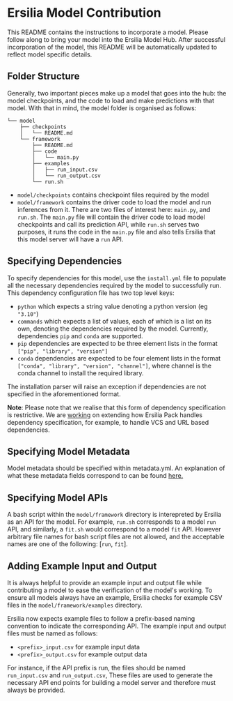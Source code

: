 # Ersilia Model Contribution

This README contains the instructions to incorporate a model. Please follow along to bring your model into the Ersilia Model Hub. After successful incorporation of the model, this README will be automatically updated to reflect model specific details.

## Folder Structure

Generally, two important pieces make up a model that goes into the hub: the model checkpoints, and the code to load and make predictions with that model. With that in mind, the model folder is organised as follows:

```
└── model
    ├── checkpoints
    │   └── README.md
    └── framework
        ├── README.md
        ├── code
        │   └── main.py
        ├── examples
        │   ├── run_input.csv
        │   └── run_output.csv
        └── run.sh
```

- `model/checkpoints` contains checkpoint files required by the model
- `model/framework` contains the driver code to load the model and run inferences from it. There are two files of interest here: `main.py`, and `run.sh`. The `main.py` file will contain the driver code to load model checkpoints and call its prediction API, while `run.sh` serves two purposes, it runs the code in the `main.py` file and also tells Ersilia that this model server will have a `run` API.

## Specifying Dependencies

To specify dependencies for this model, use the `install.yml` file to populate all the necessary dependencies required by the model to successfully run. This dependency configuration file has two top level keys:

- `python` which expects a string value denoting a python version (eg `"3.10"`)
- `commands` which expects a list of values, each of which is a list on its own, denoting the dependencies required by the model. Currently, dependencies `pip` and `conda` are supported. 
- `pip` dependencies are expected to be three element lists in the format `["pip", "library", "version"]`
- `conda` dependencies are expected to be four element lists in the format `["conda", "library", "version", "channel"]`, where channel is the conda channel to install the required library.

The installation parser will raise an exception if dependencies are not specified in the aforementioned format.

**Note**: Please note that we realise that this form of dependency specification is restrictive. We are [working](https://github.com/ersilia-os/ersilia-pack/issues/21) on extending how Ersilia Pack handles dependency specification, for example, to handle VCS and URL based dependencies. 


## Specifying Model Metadata

Model metadata should be specified within metadata.yml. An explanation of what these metadata fields correspond to can be found [here.](https://ersilia.gitbook.io/ersilia-book/ersilia-model-hub/incorporate-models/model-template#the-metadata.json-file)

## Specifying Model APIs

A bash script within the `model/framework` directory is interepreted by Ersilia as an API for the model. For example, `run.sh` corresponds to a model `run` API, and similarly, a `fit.sh` would correspond to a model `fit` API. However arbitrary file names for bash script files are not allowed, and the acceptable names are one of the following: [`run`, `fit`]. 

## Adding Example Input and Output

It is always helpful to provide an example input and output file while contributing a model to ease the verification of the model's working. To ensure all models always have an example, Ersilia checks for example CSV files in the `model/framework/examples` directory.

Ersilia now expects example files to follow a prefix-based naming convention to indicate the corresponding API. The example input and output files must be named as follows:

- `<prefix>_input.csv` for example input data
- `<prefix>_output.csv` for example output data

For instance, if the API prefix is run, the files should be named `run_input.csv` and `run_output.csv`, These files are used to generate the necessary API end points for building a model server and therefore must always be provided.
